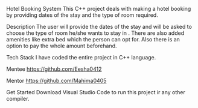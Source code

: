 Hotel Booking System 
This C++ project deals with making a hotel booking by providing dates of the stay and the type of room required.

Description
The user will provide the dates of the stay and will be asked to choose the type of room he/she wants to stay in .
There are also added amenities like extra bed which the person can opt for. Also there is an option to pay the whole amount beforehand.

Tech Stack
I have coded the entire project in C++ language.

Mentee
https://github.com/Eesha0412

Mentor
https://github.com/Mahima0405

Get Started 
Download Visual Studio Code to run this project ir any other compiler.

